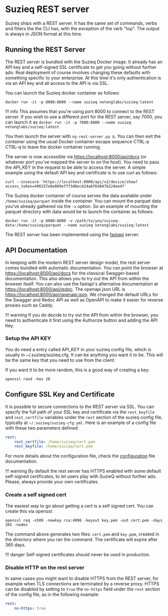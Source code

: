 # Suzieq REST server

Suzieq ships with a REST server. It has the same set of commands, verbs and filters the the CLI has, with the exception of the verb "top". The output is always in JSON format at this time.

## Running the REST Server

The REST server is bundled with the Suzieq Docker image. It already has an API key and a self-signed SSL certificate to get you going without further ado. Real deployment of course involves changing these defaults with something specific to your enterprise. At this time it's only authentication
is via an API key and all access to the API is via SSL.

You can launch the Suzieq docker container as follows:

```shell
docker run -it -p 8000:8000 --name suzieq netenglabs/suzieq:latest
```

!!! info
    This assumes that you're using port 8000 to connect to the REST server. If you wish to use a different port for the REST server, say 7000, you can launch it as ```docker run -it -p 7000:8000 --name suzieq netenglabs/suzieq:latest```

You then launch the server with ```sq-rest-server.py &```. You can then exit the container using the usual Docker container escape sequence CTRL-p CTRL-q to leave the docker container running.

The server is now accessible via [https://localhost:8000/api/docs](https://localhost:8000/api/docs) (or whatever port you've mapped the server to on the host). You need to pass the API_KEY in the request to be able to access the server. A simple example using the default API key and certificate is to use curl as follows:

```shell
curl --insecure 'https://localhost:8000/api/v2/device/show?access_token=496157e6e869ef7f3d6ecb24a6f6d847b224ee4f'
```

The Suzieq docker container of course serves the data available under `/home/suzieq/parquet` inside the container. You can mount the parquet data you've already gathered via the `-v` option. So an example of mounting the parquet directory with data would be to launch the container as follows:

```shell
docker run -it -p 8000:8000 -v /path/to/you/suzieq-data:/home/suzieq/parquet --name suzieq netenglabs/suzieq:latest
```

The REST server has been implemented using the [fastapi](https://fastapi.tiangolo.com/) server.

## API Documentation

In keeping with the modern REST server design model, the rest server comes bundled with automatic documentation. You can point the browser at [https://localhost:8000/api/docs](https://localhost:8000/api/docs) for the classical Swagger-based documentation. This also allows you to try out the API from within the browser itself. You can also use the fastapi's alternative documentation at [https://localhost:8000/api/redoc](https://localhost:8000/api/redoc). The openapi.json URL is [https://localhost:8000/api/openapi.json](https://localhost:8000/api/openapi.json). We changed the default URLs for the Swagger and Redoc API as well as OpenAPI to make it easier for reverse proxies such as Caddy.

!!! warning
    If you do decide to try out the API from within the browser, you need to authenticate it first using the Authorize button and adding the API Key.

### Setup the API KEY

You do need a entry called API_KEY in your suzieq config file, which is usually in ~/.suzieq/suzieq.cfg.
It can be anything you want it to be. This will be the same key that you need to use from the client.

If you want it to be more random, this is a good way of creating a key:

```shell
openssl rand -hex 20
```

## Configure SSL Key and Certificate

It is possible to secure connections to the REST server via SSL. You can specify the full path of your SSL key and certificate via the ```rest_keyfile``` and ```rest_certfile``` variables under the `rest` section of the suzieq config file, typically at `~/.suzieq/suzieq-cfg.yml`. Here is an example of a config file with these two parameters defined:

```yaml
rest:
    rest_certfile: /home/suzieq/cert.pem
    rest_keyfile: /home/suzieq/cert.pem
```

For more details about the configuration file, check the [configuration](config_file.md) file documentation.

!!! warning
    By default the rest server has HTTPS enabled with some default self-signed certificates, to let users play with SuzieQ without further ado. Please, always provide your own certificates.

### Create a self signed cert

The easiest way to go about getting a cert is a self signed cert. You can create this via openssl:

```shell
openssl req -x509 -newkey rsa:4096 -keyout key.pem -out cert.pem -days 365 -nodes
```

The command above generates two files: `cert.pem` and `key.pem`, created in the directory where you ran the command. The certificate will expire after 365 days.

!!! danger
    Self-signed certificates should never be used in production.


### Disable HTTP on the rest server

In same cases you might want to disable HTTPS from the REST server, for example when TLS connections are terminated by a reverse proxy.
HTTPS can be disabled by setting to `true` the `no-https` field under the `rest` section of the config file, as in the following example:

```yaml
rest:
    no-https: true
```
